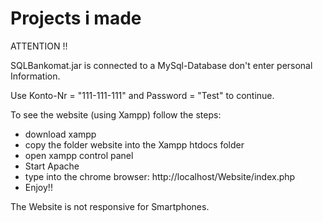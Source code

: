# Projects i made

ATTENTION !!

SQLBankomat.jar is connected to a MySql-Database don't enter personal Information.

Use Konto-Nr = "111-111-111" and Password = "Test" to continue.

To see the website (using Xampp) follow the steps: 
- download xampp
- copy the folder website into the Xampp htdocs folder 
- open xampp control panel
- Start Apache
- type into the chrome browser: http://localhost/Website/index.php
- Enjoy!!

The Website is not responsive for Smartphones.
